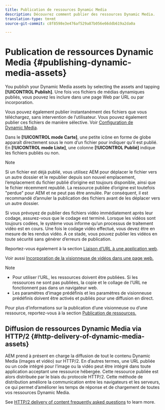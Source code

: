 ```yaml
---
title: Publication de ressources Dynamic Media
description: Découvrez comment publier des ressources Dynamic Media.
translation-type: tm+mt
source-git-commit: c8f8598e3e476af529a87b056e66ddb619a2da0a

---
```



# Publication de ressources Dynamic Media {#publishing-dynamic-media-assets}

You publish your Dynamic Media assets by selecting the assets and tapping **[!UICONTROL Publish]**. Une fois vos fichiers de médias dynamiques publiés, vous pouvez les inclure dans une page Web par URL ou par incorporation.

Vous pouvez également publier instantanément des fichiers que vous téléchargez, sans intervention de l’utilisateur. Vous pouvez également publier ces fichiers de manière sélective. Voir [Configuration de Dynamic Media](config-dm.md).

Dans le **[!UICONTROL mode Carte]**, une petite icône en forme de globe apparaît directement sous le nom d’un fichier pour indiquer qu’il est publié. En **[!UICONTROL mode Liste]**, une colonne **[!UICONTROL Publié]** indique les fichiers publiés ou non.

>[!NOTE]
>
>Si un fichier est déjà publié, vous utilisez AEM pour déplacer le fichier vers un autre dossier et le republier depuis son nouvel emplacement, l’emplacement du fichier publié d’origine est toujours disponible, ainsi que le fichier récemment republié. La ressource publiée d’origine est toutefois &quot;perdue&quot; pour AEM et ne peut pas être annulée. Par conséquent, il est recommandé d’annuler la publication des fichiers avant de les déplacer vers un autre dossier.

Si vous prévoyez de publier des fichiers vidéo immédiatement après leur codage, assurez-vous que le codage est terminé. Lorsque les vidéos sont toujours codées, le système vous informe qu’un processus de traitement vidéo est en cours. Une fois le codage vidéo effectué, vous devez être en mesure de  les rendus vidéo. A ce stade, vous pouvez publier les vidéos en toute sécurité sans générer d’erreurs de publication.

Reportez-vous également à la section [Liaison d’URL à une application web](linking-urls-to-yourwebapplication.md).

Voir aussi [Incorporation de la visionneuse de vidéos dans une page web.](embed-code.md)

>[!NOTE]
>
>* Pour utiliser l’URL, les ressources doivent être publiées. Si les ressources ne sont pas publiées, la copie et le collage de l’URL ne fonctionnent pas dans un navigateur web.
>* Les paramètres d’image prédéfinis et les paramètres de visionneuse prédéfinis doivent être activés et publiés pour une diffusion en direct.
>



Pour plus d’informations sur la publication d’une visionneuse ou d’une ressource, reportez-vous à la section [Publication de ressources.](/help/assets/manage-digital-assets.md)

## Diffusion de ressources Dynamic Media via HTTP/2 {#http-delivery-of-dynamic-media-assets}

AEM prend à présent en charge la diffusion de tout le contenu Dynamic Media (images et vidéo) sur HTTP/2. En d’autres termes, une URL publiée ou un code intégré pour l’image ou la vidéo peut être intégré dans toute application acceptant une ressource hébergée. Cette ressource publiée est alors distribuée par le biais du protocole HTTP/2. Cette méthode de distribution améliore la communication entre les navigateurs et les serveurs, ce qui permet d’améliorer les temps de réponse et de chargement de toutes vos ressources Dynamic Media.

See [HTTP/2 delivery of content frequently asked questions](/help/assets/dynamic-media/http2faq.md) to learn more.
<!--this md file used to reside under sites-administering-->
